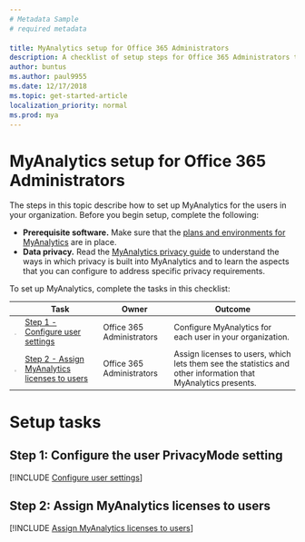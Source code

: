 ```yaml
---
# Metadata Sample
# required metadata

title: MyAnalytics setup for Office 365 Administrators
description: A checklist of setup steps for Office 365 Administrators to implement MyAnalytics in their organization 
author: buntus
ms.author: paul9955
ms.date: 12/17/2018
ms.topic: get-started-article
localization_priority: normal 
ms.prod: mya
---
```


# MyAnalytics setup for Office 365 Administrators

The steps in this topic describe how to set up MyAnalytics for the users in your organization. Before you begin setup, complete the following: 
 * **Prerequisite software.** Make sure that the [plans and  environments for MyAnalytics](../Overview/plans-environments.md) are in place. 
 * **Data privacy.** Read the [MyAnalytics privacy guide](../Overview/Privacy-Guide.md) to understand the ways in which privacy is built into MyAnalytics and to learn the aspects that you can configure to address specific privacy requirements.

To set up MyAnalytics, complete the tasks in this checklist: 

| | Task | Owner | Outcome |
|---|------|-------|---------|
| <img src="../../Images/mya/use/Team-adopt-plan-checklist-box.PNG"> | [Step 1 - Configure user settings](#step-1-configure-the-user-privacymode-setting)  | Office 365 Administrators | Configure MyAnalytics for each user in your organization.  |
| <img src="../../Images/mya/use/Team-adopt-plan-checklist-box.PNG"> | [Step 2 - Assign MyAnalytics licenses to users](#step-2-assign-myanalytics-licenses-to-users)  | Office 365 Administrators| Assign licenses to users, which lets them see the statistics and other information that MyAnalytics presents.   |

<!-- 

# Preliminary review tasks

<!-- ## Environment requirements for MyAnalytics 

[!INCLUDE [Review the environment requirements for MyAnalytics](../Overview/Environment-Requirements.md)] 

<!-- ## MyAnalytics privacy guide 

[!INCLUDE [Review the MyAnalytics privacy guide](../Overview/Privacy-Guide.md)] 

-->


# Setup tasks


## Step 1: Configure the user PrivacyMode setting

[!INCLUDE [Configure user settings](../Setup/Configure-MyA-User-Settings.md)] 

## Step 2: Assign MyAnalytics licenses to users

[!INCLUDE [Assign MyAnalytics licenses to users](../Setup/Assign-Licenses.md)] 


